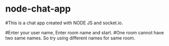 # node-chat-app

#This is a chat app created with NODE JS and socket.io. 

#Enter your user name, Enter room name and start.
#One room cannot have two same names. So try using different names for same room.

